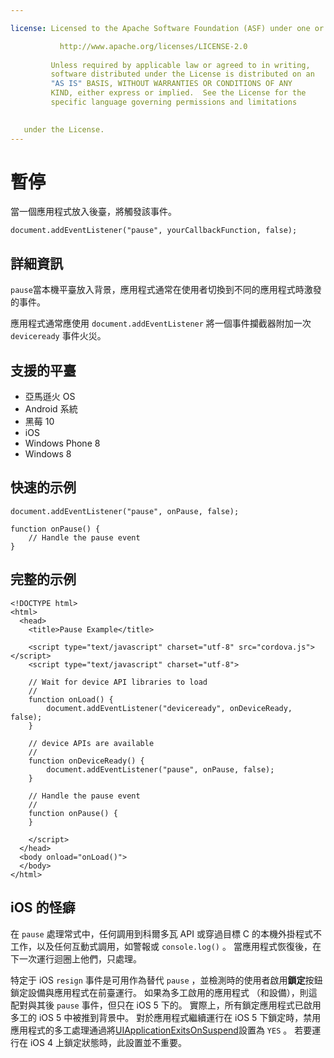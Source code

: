 ```yaml
---

license: Licensed to the Apache Software Foundation (ASF) under one or more contributor license agreements. See the NOTICE file distributed with this work for additional information regarding copyright ownership. The ASF licenses this file to you under the Apache License, Version 2.0 (the "License"); you may not use this file except in compliance with the License. You may obtain a copy of the License at

           http://www.apache.org/licenses/LICENSE-2.0
    
         Unless required by applicable law or agreed to in writing,
         software distributed under the License is distributed on an
         "AS IS" BASIS, WITHOUT WARRANTIES OR CONDITIONS OF ANY
         KIND, either express or implied.  See the License for the
         specific language governing permissions and limitations
    

   under the License.
---
```


# 暫停

當一個應用程式放入後臺，將觸發該事件。

    document.addEventListener("pause", yourCallbackFunction, false);
    

## 詳細資訊

`pause`當本機平臺放入背景，應用程式通常在使用者切換到不同的應用程式時激發的事件。

應用程式通常應使用 `document.addEventListener` 將一個事件攔截器附加一次 `deviceready` 事件火災。

## 支援的平臺

*   亞馬遜火 OS
*   Android 系統
*   黑莓 10
*   iOS
*   Windows Phone 8
*   Windows 8

## 快速的示例

    document.addEventListener("pause", onPause, false);
    
    function onPause() {
        // Handle the pause event
    }
    

## 完整的示例

    <!DOCTYPE html>
    <html>
      <head>
        <title>Pause Example</title>
    
        <script type="text/javascript" charset="utf-8" src="cordova.js"></script>
        <script type="text/javascript" charset="utf-8">
    
        // Wait for device API libraries to load
        //
        function onLoad() {
            document.addEventListener("deviceready", onDeviceReady, false);
        }
    
        // device APIs are available
        //
        function onDeviceReady() {
            document.addEventListener("pause", onPause, false);
        }
    
        // Handle the pause event
        //
        function onPause() {
        }
    
        </script>
      </head>
      <body onload="onLoad()">
      </body>
    </html>
    

## iOS 的怪癖

在 `pause` 處理常式中，任何調用到科爾多瓦 API 或穿過目標 C 的本機外掛程式不工作，以及任何互動式調用，如警報或 `console.log()` 。 當應用程式恢復後，在下一次運行迴圈上他們，只處理。

特定于 iOS `resign` 事件是可用作為替代 `pause` ，並檢測時的使用者啟用**鎖定**按鈕鎖定設備與應用程式在前臺運行。 如果為多工啟用的應用程式 （和設備），則這配對與其後 `pause` 事件，但只在 iOS 5 下的。 實際上，所有鎖定應用程式已啟用多工的 iOS 5 中被推到背景中。 對於應用程式繼續運行在 iOS 5 下鎖定時，禁用應用程式的多工處理通過將[UIApplicationExitsOnSuspend][1]設置為 `YES` 。 若要運行在 iOS 4 上鎖定狀態時，此設置並不重要。

 [1]: http://developer.apple.com/library/ios/#documentation/general/Reference/InfoPlistKeyReference/Articles/iPhoneOSKeys.html